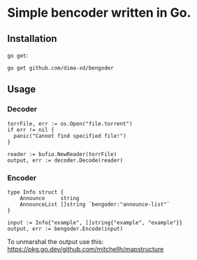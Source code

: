 # Simple bencoder written in Go.

## Installation
`go get`:

```
go get github.com/dima-xd/bengoder
```

## Usage

### Decoder
```golang
torrFile, err := os.Open("file.torrent")
if err != nil {
  panic("Cannot find specified file!")
}

reader := bufio.NewReader(torrFile)
output, err := decoder.Decode(reader)
```

### Encoder
```golang
type Info struct {
	Announce     string
	AnnounceList []string `bengoder:"announce-list"`
}

input := Info{"example", []string{"example", "example"}}
output, err := bengoder.Encode(input)
```

To unmarshal the output use this: https://pkg.go.dev/github.com/mitchellh/mapstructure

